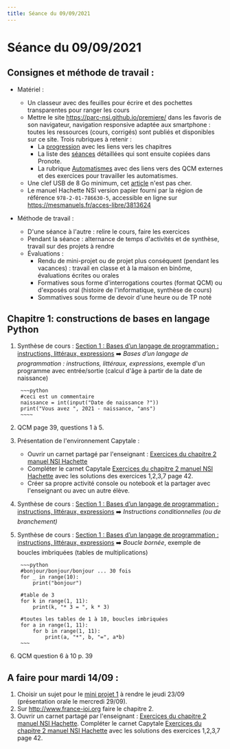```yaml
---
title: Séance du 09/09/2021
---
```


# Séance du 09/09/2021

## Consignes et méthode de travail :

* Matériel :
    * Un classeur avec des feuilles pour écrire et des pochettes transparentes pour ranger les cours
    * Mettre le site <https://parc-nsi.github.io/premiere/> dans les favoris de son navigateur, navigation responsive adaptée aux smartphone : toutes les ressources (cours, corrigés) sont publiés et disponibles sur ce site. Trois rubriques à retenir :
        * La [progression](https://parc-nsi.github.io/premiere/) avec les liens vers les chapitres
        * La liste des [séances](https://parc-nsi.github.io/premiere/seances/) détaillées qui sont ensuite copiées dans Pronote.
        * La rubrique [Automatismes](https://parc-nsi.github.io/premiere/automatismes/) avec des liens vers des QCM externes et des exercices pour travailler les automatismes.
    * Une clef USB de 8 Go minimum, cet [article](https://www.boulanger.com/ref/872118) n'est pas cher.
    * Le manuel Hachette NSI version papier fourni par la région de référence `978-2-01-786630-5`, accessible en ligne sur <https://mesmanuels.fr/acces-libre/3813624>

* Méthode de travail :
    * D'une séance à l'autre : relire le cours, faire les exercices
    * Pendant la séance : alternance de temps d'activités et de synthèse, travail sur des projets    à rendre
    * Évaluations :
        * Rendu de mini-projet ou de projet plus conséquent (pendant les vacances) : travail en classe et à la maison en binôme, évaluations écrites ou orales
        * Formatives sous forme d'interrogations courtes (format QCM) ou d'exposés oral (histoire de l'informatique, synthèse de cours)
        * Sommatives sous forme de devoir d'une heure ou de TP noté


## Chapitre 1: constructions de bases en langage Python


1. Synthèse de cours : [Section 1 : Bases d’un langage de programmation : instructions, littéraux, expressions](../chapitre1/cours/Chap1-Bases-Programmation-2021.pdf) ➡️ _Bases d’un langage de programmation : instructions, littéraux, expressions_, exemple d'un programme avec entrée/sortie (calcul d'âge à partir de la date de naissance)

        ~~~python
        #ceci est un commentaire
        naissance = int(input("Date de naissance ?"))
        print("Vous avez ", 2021 - naissance, "ans")
        ~~~~
   
2. QCM page 39, questions 1 à 5.
3. Présentation de l'environnement Capytale : 
    * Ouvrir un carnet partagé par l'enseignant : [Exercices du chapitre 2 manuel NSI Hachette](https://capytale2.ac-paris.fr/web/c-auth/list?returnto=/web/code/6b4e-36532)
    * Compléter le carnet Capytale [Exercices du chapitre 2 manuel NSI Hachette](https://capytale2.ac-paris.fr/web/c-auth/list?returnto=/web/code/6b4e-36532) avec les solutions des exercices 1,2,3,7 page 42.
    * Créer sa propre activité console ou notebook et la partager avec l'enseignant ou avec un autre élève.
4. Synthèse de cours : [Section 1 : Bases d’un langage de programmation : instructions, littéraux, expressions](../chapitre1/cours/Chap1-Bases-Programmation-2021.pdf) ➡️ _Instructions conditionnelles (ou de branchement)_
   

5. Synthèse de cours : [Section 1 : Bases d’un langage de programmation : instructions, littéraux, expressions](../chapitre1/cours/Chap1-Bases-Programmation-2021.pdf) ➡️ _Boucle bornée_, exemple de boucles imbriquées (tables de multiplications)

        ~~~python
        #bonjour/bonjour/bonjour ... 30 fois
        for _ in range(10):
            print("bonjour")

        #table de 3
        for k in range(1, 11):
            print(k, "* 3 = ", k * 3)

        #toutes les tables de 1 à 10, boucles imbriquées
        for a in range(1, 11):
            for b in range(1, 11):
                print(a, "*", b, "=", a*b)
        ~~~

6. QCM question 6 à 10 p. 39


## A faire pour mardi 14/09 :

1. Choisir un sujet pour le [mini projet 1](../Projets/MiniProjets2021/Mini-Projet1/sujets/NSI-MiniProjets1-Sujets.pdf) à rendre le jeudi 23/09 (présentation orale le mercredi 29/09).
2. Sur <http://www.france-ioi.org>  faire le chapitre 2.
3. Ouvrir un carnet partagé par l'enseignant : [Exercices du chapitre 2 manuel NSI Hachette](https://capytale2.ac-paris.fr/web/c-auth/list?returnto=/web/code/6b4e-36532). 
Compléter le carnet Capytale [Exercices du chapitre 2 manuel NSI Hachette](https://capytale2.ac-paris.fr/web/c-auth/list?returnto=/web/code/6b4e-36532) avec les solutions des exercices 1,2,3,7 page 42.

